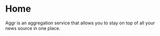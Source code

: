 # Home

Aggr is an aggregation service that allows you to stay on top of all your news source in one place.
